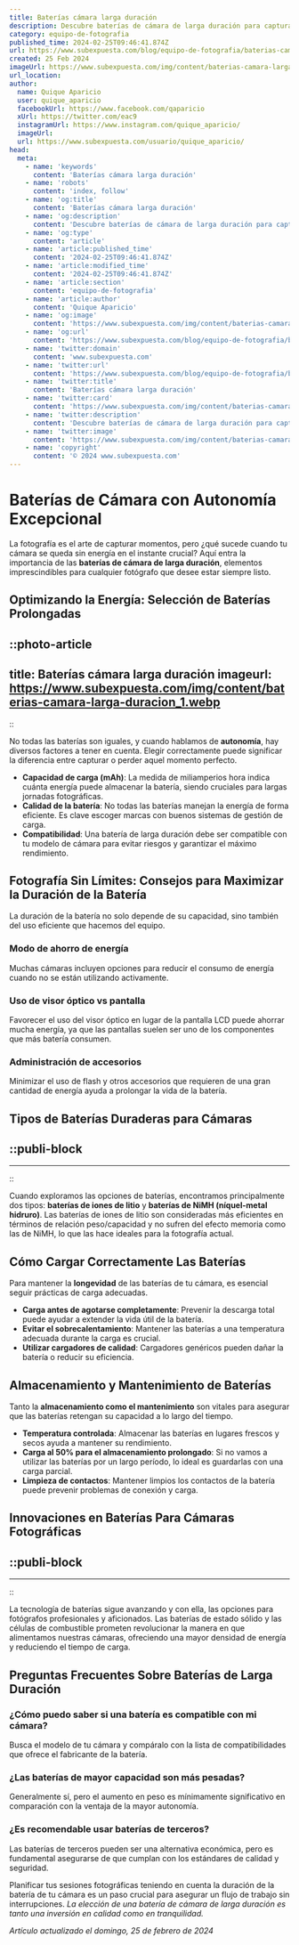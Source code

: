 ```yaml
---
title: Baterías cámara larga duración
description: Descubre baterías de cámara de larga duración para capturar cada momento sin preocupaciones. Calidad y rendimiento para tu pasión por la fotografía.
category: equipo-de-fotografia
published_time: 2024-02-25T09:46:41.874Z
url: https://www.subexpuesta.com/blog/equipo-de-fotografia/baterias-camara-larga-duracion
created: 25 Feb 2024
imageUrl: https://www.subexpuesta.com/img/content/baterias-camara-larga-duracion_1.webp
url_location:
author:
  name: Quique Aparicio
  user: quique_aparicio
  facebookUrl: https://www.facebook.com/qaparicio
  xUrl: https://twitter.com/eac9
  instagramUrl: https://www.instagram.com/quique_aparicio/
  imageUrl: 
  url: https://www.subexpuesta.com/usuario/quique_aparicio/
head:
  meta:
    - name: 'keywords'
      content: 'Baterías cámara larga duración'
    - name: 'robots'
      content: 'index, follow'
    - name: 'og:title'
      content: 'Baterías cámara larga duración'
    - name: 'og:description'
      content: 'Descubre baterías de cámara de larga duración para capturar cada momento sin preocupaciones. Calidad y rendimiento para tu pasión por la fotografía.'
    - name: 'og:type'
      content: 'article'
    - name: 'article:published_time'
      content: '2024-02-25T09:46:41.874Z'
    - name: 'article:modified_time'
      content: '2024-02-25T09:46:41.874Z'
    - name: 'article:section'
      content: 'equipo-de-fotografia'
    - name: 'article:author'
      content: 'Quique Aparicio'
    - name: 'og:image'
      content: 'https://www.subexpuesta.com/img/content/baterias-camara-larga-duracion_1.webp'
    - name: 'og:url'
      content: 'https://www.subexpuesta.com/blog/equipo-de-fotografia/baterias-camara-larga-duracion'
    - name: 'twitter:domain'
      content: 'www.subexpuesta.com'
    - name: 'twitter:url'
      content: 'https://www.subexpuesta.com/blog/equipo-de-fotografia/baterias-camara-larga-duracion'
    - name: 'twitter:title'
      content: 'Baterías cámara larga duración'
    - name: 'twitter:card'
      content: 'https://www.subexpuesta.com/img/content/baterias-camara-larga-duracion_1.webp'
    - name: 'twitter:description'
      content: 'Descubre baterías de cámara de larga duración para capturar cada momento sin preocupaciones. Calidad y rendimiento para tu pasión por la fotografía.'
    - name: 'twitter:image'
      content: 'https://www.subexpuesta.com/img/content/baterias-camara-larga-duracion_1.webp'
    - name: 'copyright'
      content: '© 2024 www.subexpuesta.com'
---
```

# Baterías de Cámara con Autonomía Excepcional

La fotografía es el arte de capturar momentos, pero ¿qué sucede cuando tu cámara se queda sin energía en el instante crucial? Aquí entra la importancia de las **baterías de cámara de larga duración**, elementos imprescindibles para cualquier fotógrafo que desee estar siempre listo. 

## Optimizando la Energía: Selección de Baterías Prolongadas


::photo-article
---
title: Baterías cámara larga duración
imageurl: https://www.subexpuesta.com/img/content/baterias-camara-larga-duracion_1.webp
---
::


No todas las baterías son iguales, y cuando hablamos de **autonomía**, hay diversos factores a tener en cuenta. Elegir correctamente puede significar la diferencia entre capturar o perder aquel momento perfecto.

- **Capacidad de carga (mAh)**: La medida de miliamperios hora indica cuánta energía puede almacenar la batería, siendo cruciales para largas jornadas fotográficas.
- **Calidad de la batería**: No todas las baterías manejan la energía de forma eficiente. Es clave escoger marcas con buenos sistemas de gestión de carga.
- **Compatibilidad**: Una batería de larga duración debe ser compatible con tu modelo de cámara para evitar riesgos y garantizar el máximo rendimiento.

## Fotografía Sin Límites: Consejos para Maximizar la Duración de la Batería

La duración de la batería no solo depende de su capacidad, sino también del uso eficiente que hacemos del equipo.

### **Modo de ahorro de energía**
Muchas cámaras incluyen opciones para reducir el consumo de energía cuando no se están utilizando activamente.

### **Uso de visor óptico vs pantalla**
Favorecer el uso del visor óptico en lugar de la pantalla LCD puede ahorrar mucha energía, ya que las pantallas suelen ser uno de los componentes que más batería consumen.

### **Administración de accesorios**
Minimizar el uso de flash y otros accesorios que requieren de una gran cantidad de energía ayuda a prolongar la vida de la batería.

## Tipos de Baterías Duraderas para Cámaras


  ::publi-block
  ---
  ---
  ::
  
  
Cuando exploramos las opciones de baterías, encontramos principalmente dos tipos: **baterías de iones de litio** y **baterías de NiMH (níquel-metal hidruro)**. Las baterías de iones de litio son consideradas más eficientes en términos de relación peso/capacidad y no sufren del efecto memoria como las de NiMH, lo que las hace ideales para la fotografía actual.

## Cómo Cargar Correctamente Las Baterías

Para mantener la **longevidad** de las baterías de tu cámara, es esencial seguir prácticas de carga adecuadas.

- **Carga antes de agotarse completamente**: Prevenir la descarga total puede ayudar a extender la vida útil de la batería.
- **Evitar el sobrecalentamiento**: Mantener las baterías a una temperatura adecuada durante la carga es crucial.
- **Utilizar cargadores de calidad**: Cargadores genéricos pueden dañar la batería o reducir su eficiencia.

## Almacenamiento y Mantenimiento de Baterías

Tanto la **almacenamiento como el mantenimiento** son vitales para asegurar que las baterías retengan su capacidad a lo largo del tiempo.

- **Temperatura controlada**: Almacenar las baterías en lugares frescos y secos ayuda a mantener su rendimiento.
- **Carga al 50% para el almacenamiento prolongado**: Si no vamos a utilizar las baterías por un largo período, lo ideal es guardarlas con una carga parcial.
- **Limpieza de contactos**: Mantener limpios los contactos de la batería puede prevenir problemas de conexión y carga.

## Innovaciones en Baterías Para Cámaras Fotográficas


  ::publi-block
  ---
  ---
  ::
  
  
La tecnología de baterías sigue avanzando y con ella, las opciones para fotógrafos profesionales y aficionados. Las baterías de estado sólido y las células de combustible prometen revolucionar la manera en que alimentamos nuestras cámaras, ofreciendo una mayor densidad de energía y reduciendo el tiempo de carga.

## Preguntas Frecuentes Sobre Baterías de Larga Duración

### ¿Cómo puedo saber si una batería es compatible con mi cámara?
Busca el modelo de tu cámara y compáralo con la lista de compatibilidades que ofrece el fabricante de la batería.

### ¿Las baterías de mayor capacidad son más pesadas?
Generalmente sí, pero el aumento en peso es mínimamente significativo en comparación con la ventaja de la mayor autonomía.

### ¿Es recomendable usar baterías de terceros?
Las baterías de terceros pueden ser una alternativa económica, pero es fundamental asegurarse de que cumplan con los estándares de calidad y seguridad.

Planificar tus sesiones fotográficas teniendo en cuenta la duración de la batería de tu cámara es un paso crucial para asegurar un flujo de trabajo sin interrupciones. *La elección de una batería de cámara de larga duración es tanto una inversión en calidad como en tranquilidad.*

_Artículo actualizado el domingo, 25 de febrero de 2024_